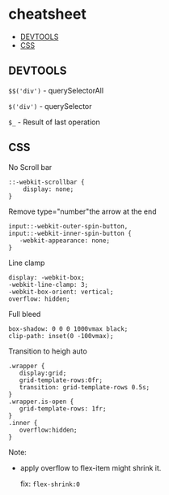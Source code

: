# cheatsheet

* [DEVTOOLS](#devtools)
* [CSS](#css)


## DEVTOOLS

```$$('div')``` - querySelectorAll

```$('div')``` - querySelector

```$_``` - Result of last operation

## CSS
No Scroll bar
```
::-webkit-scrollbar {
    display: none;
}
```

Remove type="number"the arrow at the end
```
input::-webkit-outer-spin-button,
input::-webkit-inner-spin-button {
   -webkit-appearance: none;
}
```
Line clamp
```
display: -webkit-box;
-webkit-line-clamp: 3;
-webkit-box-orient: vertical;  
overflow: hidden;
```
Full bleed
```
box-shadow: 0 0 0 1000vmax black;
clip-path: inset(0 -100vmax);
```
Transition to heigh auto
```
.wrapper {
   display:grid;
   grid-template-rows:0fr;
   transition: grid-template-rows 0.5s;
}
.wrapper.is-open {
   grid-template-rows: 1fr;
}
.inner {
   overflow:hidden;
}
```

Note:
- apply overflow to flex-item might shrink it.

  fix: `flex-shrink:0`

 
